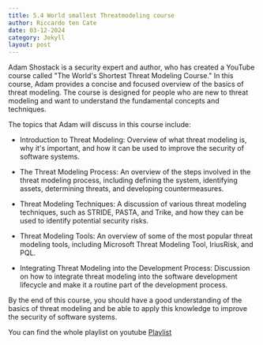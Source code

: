 ```yaml
---
title: 5.4 World smallest Threatmodeling course
author: Riccardo ten Cate
date: 03-12-2024
category: Jekyll
layout: post
---
```


Adam Shostack is a security expert and author, who has created a YouTube course called "The World's Shortest Threat Modeling Course." In this course, Adam provides a concise and focused overview of the basics of threat modeling. The course is designed for people who are new to threat modeling and want to understand the fundamental concepts and techniques.

The topics that Adam will discuss in this course include:

* Introduction to Threat Modeling: Overview of what threat modeling is, why it's important, and how it can be used to improve the security of software systems.

* The Threat Modeling Process: An overview of the steps involved in the threat modeling process, including defining the system, identifying assets, determining threats, and developing countermeasures.

* Threat Modeling Techniques: A discussion of various threat modeling techniques, such as STRIDE, PASTA, and Trike, and how they can be used to identify potential security risks.

* Threat Modeling Tools: An overview of some of the most popular threat modeling tools, including Microsoft Threat Modeling Tool, IriusRisk, and PQL.

* Integrating Threat Modeling into the Development Process: Discussion on how to integrate threat modeling into the software development lifecycle and make it a routine part of the development process.

By the end of this course, you should have a good understanding of the basics of threat modeling and be able to apply this knowledge to improve the security of software systems.

You can find the whole playlist on youtube [Playlist](https://www.youtube.com/watch?v=2pvprvsr1lo&list=PLCVhBqLDKoOOZqKt74QI4pbDUnXSQo0nf)